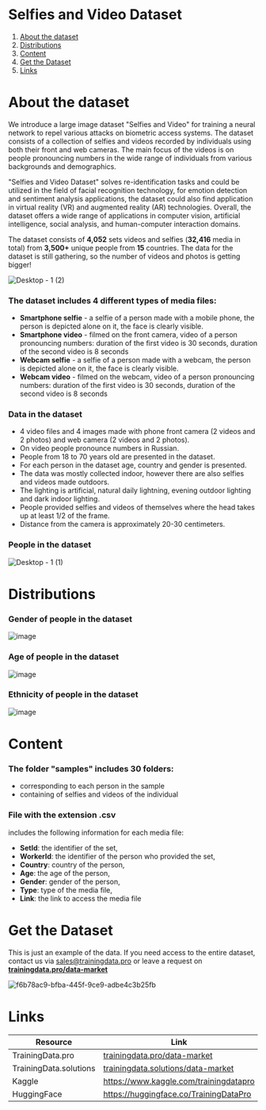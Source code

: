 # Selfies and Video Dataset
1. [ About the dataset ](#about)
2. [ Distributions ](#dist)
3. [ Content ](#cont)
4. [ Get the Dataset ](#getdat)
5. [ Links ](#link)

<a name="about"></a>
# About the dataset
We introduce a large image dataset "Selfies and Video" for training a neural network to repel various attacks on biometric access systems. The dataset consists of a collection of selfies and videos recorded by individuals using both their front and web cameras. The main focus of the videos is on people pronouncing numbers in the wide range of individuals from various backgrounds and demographics.

"Selfies and Video Dataset" solves re-identification tasks and could be utilized in the field of facial recognition technology, for emotion detection and sentiment analysis applications, the dataset could also find application in virtual reality (VR) and augmented reality (AR) technologies. Overall, the dataset offers a wide range of applications in computer vision, artificial intelligence, social analysis, and human-computer interaction domains.

The dataset consists of **4,052** sets videos and selfies (**32,416** media in total) from **3,500+** unique people from **15** countries. The data for the dataset is still gathering, so the number of videos and photos is getting bigger!

![Desktop - 1 (2)](https://github.com/trainingdata-pro/Selfies-and-video-dataset/assets/113421352/6214e108-ae19-465e-801d-e1e3e8598054)


### The dataset includes 4 different types of media files:
- **Smartphone selfie** - a selfie of a person made with a mobile phone, the person is depicted alone on it, the face is clearly visible.
- **Smartphone video** - filmed on the front camera, video of a person pronouncing numbers: duration of the first video is 30 seconds, duration of the second video is 8 seconds
- **Webcam selfie** - a selfie of a person made with a webcam, the person is depicted alone on it, the face is clearly visible.
- **Webcam video** - filmed on the webcam, video of a person pronouncing numbers: duration of the first video is 30 seconds, duration of the second video is 8 seconds

### Data in the dataset
- 4 video files and 4 images made with phone front camera (2 videos and 2 photos) and web camera (2 videos and 2 photos).
- On video people pronounce numbers in Russian.
- People from 18 to 70 years old are presented in the dataset.
- For each person in the dataset age, country and gender is presented.
- The data was mostly collected indoor, however there are also selfies and videos made outdoors.
- The lighting is artificial, natural daily lightning, evening outdoor lighting and dark indoor lighting.
- People provided selfies and videos of themselves where the head takes up at least 1/2 of the frame.
- Distance from the camera is approximately 20-30 centimeters.

### People in the dataset

![Desktop - 1 (1)](https://github.com/trainingdata-pro/Selfies-and-video-dataset/assets/113421352/677f4d14-8fca-40e9-b029-9cd7a42babc9)

<a name="dist"></a>

# Distributions

### Gender of people in the dataset

![image](https://github.com/trainingdata-pro/Selfies-and-video-dataset/assets/113421352/a8f82a30-f99e-4221-a50e-a8e7d0b7a392)


### Age of people in the dataset

![image](https://github.com/trainingdata-pro/Selfies-and-video-dataset/assets/113421352/a8a600ca-d74f-4db4-a6f4-92864c6ad257)

### Ethnicity of people in the dataset

![image](https://github.com/trainingdata-pro/Selfies-and-video-dataset/assets/113421352/8236b123-4b9a-4561-a299-167cd89ba585)

<a name="cont"></a>

# Content
### The folder **"samples"** includes 30 folders:
- corresponding to each person in the sample
- containing of selfies and videos of the individual

### File with the extension .csv
includes the following information for each media file:
- **SetId**: the identifier of the set,
- **WorkerId**: the identifier of the person who provided the set,
- **Country**: country of the person,
- **Age**: the age of the person,
- **Gender**: gender of the person,
- **Type**: type of the media file,
- **Link**: the link to access the media file

<a name="getdat"></a>
# Get the Dataset
This is just an example of the data. If you need access to the entire dataset, contact us via [sales@trainingdata.pro](mailto:sales@trainingdata.pro) or leave a request on **[trainingdata.pro/data-market](https://trainingdata.pro/data-market?utm_source=github)**

![f6b78ac9-bfba-445f-9ce9-adbe4c3b25fb](https://github.com/trainingdata-pro/Selfies-and-video-dataset/assets/113421352/a9447796-6b75-4f84-9f0d-0c782978cbc3)

<a name="link"></a>
# Links
| Resource | Link |
| --- | --- |
| TrainingData.pro | [trainingdata.pro/data-market](https://trainingdata.pro/data-market?utm_source=github) |
| TrainingData.solutions | [trainingdata.solutions/data-market](https://trainingdata.solutions/data-market?utm_source=github) |
| Kaggle | https://www.kaggle.com/trainingdatapro |
| HuggingFace | https://huggingface.co/TrainingDataPro |

